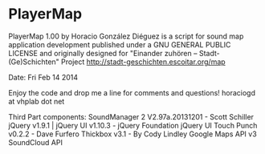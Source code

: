 PlayerMap
=========

PlayerMap 1.00 by Horacio González Diéguez is a script
for sound map application development published under a
GNU GENERAL PUBLIC LICENSE and originally designed for
"Einander zuhören – Stadt-(Ge)Schichten" Project
http://stadt-geschichten.escoitar.org/map

Date: Fri Feb 14 2014

Enjoy the code and drop me a line for comments and questions!
horaciogd at vhplab dot net

Third Part components:
SoundManager 2 V2.97a.20131201 - Scott Schiller
jQuery v1.9.1 | jQuery UI v1.10.3 - jQuery Foundation
jQuery UI Touch Punch v0.2.2 - Dave Furfero
Thickbox v3.1 - By Cody Lindley
Google Maps API v3
SoundCloud API